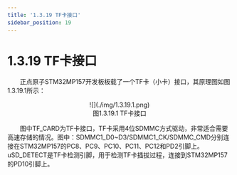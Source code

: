 ```yaml
---
title: '1.3.19 TF卡接口'
sidebar_position: 19
---
```


# 1.3.19 TF卡接口 

&emsp;&emsp;正点原子STM32MP157开发板板载了一个TF卡（小卡）接口，其原理图如图1.3.19.1所示：

<center>
![](./img/1.3.19.1.png)<br/>
图1.3.19.1 TF卡接口 
</center>


&emsp;&emsp;图中TF_CARD为TF卡接口，TF卡采用4位SDMMC方式驱动，非常适合需要高速存储的情况。图中：SDMMC1_D0~D3/SDMMC1_CK/SDMMC_CMD分别连接在STM32MP157的PC8、PC9、PC10、PC11、PC12和PD2引脚上。 uSD_DETECT是TF卡检测引脚，用于检测TF卡插拔过程，连接到STM32MP157的PD10引脚上。















